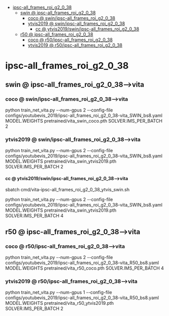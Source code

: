 <!-- MarkdownTOC -->

- [ipsc-all_frames_roi_g2_0_38](#ipsc_all_frames_roi_g2_0_38_)
    - [swin       @ ipsc-all_frames_roi_g2_0_38](#swin___ipsc_all_frames_roi_g2_0_3_8_)
        - [coco       @ swin/ipsc-all_frames_roi_g2_0_38](#coco___swin_ipsc_all_frames_roi_g2_0_38_)
        - [ytvis2019       @ swin/ipsc-all_frames_roi_g2_0_38](#ytvis2019___swin_ipsc_all_frames_roi_g2_0_38_)
            - [cc       @ ytvis2019/swin/ipsc-all_frames_roi_g2_0_38](#cc___ytvis2019_swin_ipsc_all_frames_roi_g2_0_38_)
    - [r50       @ ipsc-all_frames_roi_g2_0_38](#r50___ipsc_all_frames_roi_g2_0_3_8_)
        - [coco       @ r50/ipsc-all_frames_roi_g2_0_38](#coco___r50_ipsc_all_frames_roi_g2_0_3_8_)
        - [ytvis2019       @ r50/ipsc-all_frames_roi_g2_0_38](#ytvis2019___r50_ipsc_all_frames_roi_g2_0_3_8_)

<!-- /MarkdownTOC -->

<a id="ipsc_all_frames_roi_g2_0_38_"></a>
# ipsc-all_frames_roi_g2_0_38

<a id="swin___ipsc_all_frames_roi_g2_0_3_8_"></a>
## swin       @ ipsc-all_frames_roi_g2_0_38-->vita
<a id="coco___swin_ipsc_all_frames_roi_g2_0_38_"></a>
### coco       @ swin/ipsc-all_frames_roi_g2_0_38-->vita
python train_net_vita.py --num-gpus 2 --config-file configs/youtubevis_2019/ipsc-all_frames_roi_g2_0_38-vita_SWIN_bs8.yaml MODEL.WEIGHTS pretrained/vita_swin_coco.pth SOLVER.IMS_PER_BATCH 2

<a id="ytvis2019___swin_ipsc_all_frames_roi_g2_0_38_"></a>
### ytvis2019       @ swin/ipsc-all_frames_roi_g2_0_38-->vita
python train_net_vita.py --num-gpus 2 --config-file configs/youtubevis_2019/ipsc-all_frames_roi_g2_0_38-vita_SWIN_bs8.yaml MODEL.WEIGHTS pretrained/vita_swin_ytvis2019.pth SOLVER.IMS_PER_BATCH 2

<a id="cc___ytvis2019_swin_ipsc_all_frames_roi_g2_0_38_"></a>
#### cc       @ ytvis2019/swin/ipsc-all_frames_roi_g2_0_38-->vita
sbatch cmd/vita-ipsc-all_frames_roi_g2_0_38_ytvis_swin.sh

python train_net_vita.py --num-gpus 2 --config-file configs/youtubevis_2019/ipsc-all_frames_roi_g2_0_38-vita_SWIN_bs8.yaml MODEL.WEIGHTS pretrained/vita_swin_ytvis2019.pth SOLVER.IMS_PER_BATCH 4

<a id="r50___ipsc_all_frames_roi_g2_0_3_8_"></a>
## r50       @ ipsc-all_frames_roi_g2_0_38-->vita
<a id="coco___r50_ipsc_all_frames_roi_g2_0_3_8_"></a>
### coco       @ r50/ipsc-all_frames_roi_g2_0_38-->vita
python train_net_vita.py --num-gpus 2 --config-file configs/youtubevis_2019/ipsc-all_frames_roi_g2_0_38-vita_R50_bs8.yaml MODEL.WEIGHTS pretrained/vita_r50_coco.pth SOLVER.IMS_PER_BATCH 4

<a id="ytvis2019___r50_ipsc_all_frames_roi_g2_0_3_8_"></a>
### ytvis2019       @ r50/ipsc-all_frames_roi_g2_0_38-->vita
python train_net_vita.py --num-gpus 1 --config-file configs/youtubevis_2019/ipsc-all_frames_roi_g2_0_38-vita_R50_bs8.yaml MODEL.WEIGHTS pretrained/vita_r50_ytvis2019.pth SOLVER.IMS_PER_BATCH 2












